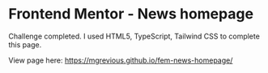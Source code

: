 # Frontend Mentor - News homepage

Challenge completed. I used HTML5, TypeScript, Tailwind CSS to complete this page.

View page here: https://mgrevious.github.io/fem-news-homepage/
